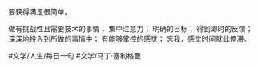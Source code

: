 要获得满足很简单。

做有挑战性且需要技术的事情；
集中注意力；
明确的目标；
得到即时的反馈；
深深地投入到所做的事情中；
有能够掌控的感觉；
忘我，感觉时间就此停滞。

#文学/人生/每日一句 #文学/马丁·塞利格曼
